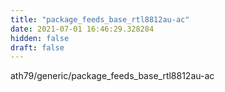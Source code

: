 ```yaml
---
title: "package_feeds_base_rtl8812au-ac"
date: 2021-07-01 16:46:29.328284
hidden: false
draft: false
---
```


ath79/generic/package_feeds_base_rtl8812au-ac

